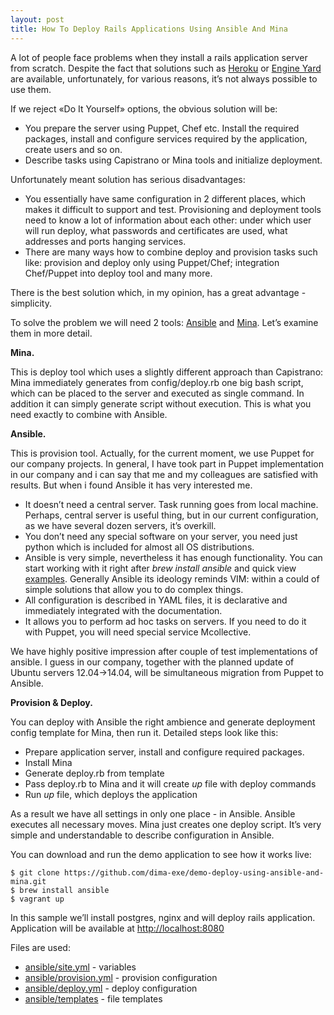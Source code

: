 ```yaml
---
layout: post
title: How To Deploy Rails Applications Using Ansible And Mina
---
```


A lot of people face problems when they install a rails application server
from scratch. Despite the fact that solutions such as
[Heroku][heroku] or [Engine Yard][engine yard] are available, unfortunately,
for various reasons, it’s not always possible to use them.

If we reject «Do It Yourself» options, the  obvious solution will be:

* You  prepare the server using Puppet, Chef etc. Install the required
  packages, install and configure services required by the application, create
  users and so on.
* Describe tasks using Capistrano or Mina tools and initialize deployment.

Unfortunately meant solution has serious disadvantages:

* You essentially have same configuration in 2 different places, which makes it difficult to 
  support and test. Provisioning and deployment tools need to know
  a lot of information about each other: under which user will run deploy, what
  passwords and certificates are used, what addresses and ports hanging
  services.
* There are many ways how to combine deploy and provision tasks such like:
  provision and deploy only using Puppet/Chef; integration Chef/Puppet into
  deploy tool and many more.

There is the best solution which, in my opinion, has a great advantage -
simplicity.

To solve the problem we will need 2 tools: [Ansible][ansible] and [Mina][mina].
Let’s examine them in more detail.

__Mina.__

This is deploy tool which uses a slightly different approach than Capistrano:
Mina immediately generates from config/deploy.rb one big bash script, which can
be placed to the server and executed as single command. In addition it can
simply generate script without execution. This is what you need exactly to
combine with Ansible.

__Ansible.__

This is provision tool. Actually, for the current moment, we use Puppet for our
company projects.  In general, I have took part in Puppet implementation in our
company and i can say that me and my colleagues are satisfied with results. But
when i found Ansible it has very interested me.

* It doesn’t need a central server. Task running goes from local machine.
  Perhaps, central server is useful thing, but in our current configuration, as
  we have several dozen servers, it’s overkill.
* You don’t need any special software on your server, you need just python
  which is included for almost all OS distributions.
* Ansible is very simple, nevertheless it has enough functionality. You can
  start working with it right after _brew install ansible_ and quick view
  [examples][ansible examples]. Generally Ansible its ideology reminds VIM:
  within  a could of simple solutions that allow you to do complex things.
* All configuration is described in YAML files, it is declarative and
  immediately integrated with the documentation.
* It allows you to perform ad hoc tasks on servers. If you need to do it with
  Puppet, you will need special service Mcollective.

We have highly positive impression after couple of test implementations of
ansible. I guess in our company, together with the planned update of Ubuntu
servers 12.04->14.04, will be simultaneous migration from Puppet to Ansible.

__Provision & Deploy.__

You can deploy with Ansible the right ambience and generate deployment config
template for Mina, then run it. Detailed steps look like this:

* Prepare application server, install and configure required packages.
* Install Mina
* Generate deploy.rb from template
* Pass deploy.rb to Mina and it will create _up_ file with deploy commands
* Run _up_ file, which deploys the application

As a result we have all settings in only one place - in Ansible. Ansible
executes all necessary moves. Mina just creates one deploy script. It’s very
simple and understandable to describe configuration in Ansible.

You can download and run the demo application to see how it works live:

    $ git clone https://github.com/dima-exe/demo-deploy-using-ansible-and-mina.git
    $ brew install ansible
    $ vagrant up

In this sample we’ll install postgres, nginx and will deploy rails application.
Application will be available at [http://localhost:8080](http://localhost:8080)

Files are used:

* [ansible/site.yml][site.yml] - variables
* [ansible/provision.yml][provision.yml] - provision configuration
* [ansible/deploy.yml][deploy.yml] - deploy configuration
* [ansible/templates][templates] - file templates


[ansible]: http://www.ansible.com/home
[mina]: http://nadarei.co/mina/
[heroku]: https://www.heroku.com/
[engine yard]: https://www.engineyard.com/
[ansible examples]: https://github.com/ansible/ansible-examples
[mcollective]: http://puppetlabs.com/mcollective
[demo]: https://github.com/dima-exe/demo-deploy-using-ansible-and-mina
[ci installer]: https://github.com/vexor/vx-install
[site.yml]: https://github.com/dima-exe/demo-deploy-using-ansible-and-mina/blob/master/ansible/site.yml
[provision.yml]: https://github.com/dima-exe/demo-deploy-using-ansible-and-mina/blob/master/ansible/provision.yml
[deploy.yml]: https://github.com/dima-exe/demo-deploy-using-ansible-and-mina/blob/master/ansible/deploy.yml
[templates]: https://github.com/dima-exe/demo-deploy-using-ansible-and-mina/tree/master/ansible/templates

